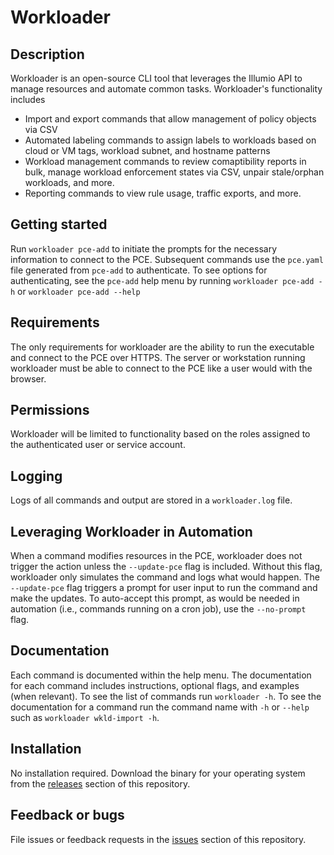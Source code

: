 # Workloader

## Description
Workloader is an open-source CLI tool that leverages the Illumio API to  manage resources and automate common tasks. Workloader's  functionality includes
- Import and export commands that allow management of policy objects via CSV
- Automated labeling commands to assign labels to workloads based on cloud or VM tags, workload subnet, and hostname patterns
- Workload management commands to review comaptibility reports in bulk, manage workload enforcement states via CSV, unpair stale/orphan workloads, and more.
- Reporting commands to view rule usage, traffic exports, and more.

## Getting started
Run `workloader pce-add` to initiate the prompts for the necessary information to connect to the PCE. Subsequent commands use the `pce.yaml` file generated from `pce-add` to authenticate. To see options for authenticating, see the `pce-add` help menu by running `workloader pce-add -h` or `workloader pce-add --help`

## Requirements
The only requirements for workloader are the ability to run the executable and connect to the PCE over HTTPS. The server or workstation running workloader must be able to connect to the PCE like a user would with the browser.

## Permissions
Workloader will be limited to functionality based on the roles assigned to the authenticated user or service account.

## Logging
Logs of all commands and output are stored in a `workloader.log` file.

## Leveraging Workloader in Automation
When a command modifies resources in the PCE, workloader does not trigger the action unless the `--update-pce` flag is included. Without this flag, workloader only simulates the command and logs what would happen. The `--update-pce` flag triggers a prompt for user input to run the command and make the updates. To auto-accept this prompt, as would be needed in automation (i.e., commands running on a cron job), use the `--no-prompt` flag.

## Documentation
Each command is documented within the help menu. The documentation for each command includes instructions, optional flags, and examples (when relevant). To see the list of commands run `workloader -h`. To see the documentation for a command run the command name with `-h` or `--help` such as `workloader wkld-import -h`.

## Installation
No installation required. Download the binary for your operating system from the [releases](https://github.com/brian1917/workloader/releases) section of this repository.

## Feedback or bugs
File issues or feedback requests in the [issues](https://github.com/brian1917/workloader/issues) section of this repository.
